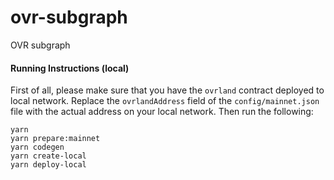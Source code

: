 # ovr-subgraph

OVR subgraph

#### Running Instructions (local)

First of all, please make sure that you have the `ovrland` contract deployed to local network.
Replace the `ovrlandAddress` field of the `config/mainnet.json` file with the actual address on your local network.
Then run the following:

```
yarn
yarn prepare:mainnet
yarn codegen
yarn create-local
yarn deploy-local
```
